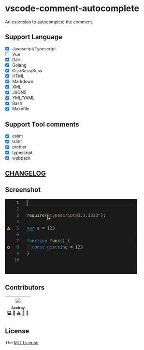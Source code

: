 # vscode-comment-autocomplete

An extension to autocomplete the comment.

## Support Language

- [x] Javascript/Typescript
- [ ] Vue
- [x] Dart
- [x] Golang
- [x] Css/Sass/Scss
- [x] HTML
- [x] Markdown
- [x] XML
- [x] JSON5
- [x] YML/YAML
- [x] Bash
- [x] Makefile

## Support Tool comments

- [x] eslint
- [x] tslint
- [x] prettier
- [x] typescript
- [x] webpack

## [CHANGELOG](https://github.com/axetroy/vscode-comment-autocomplete/blob/master/CHANGELOG.md)

## Screenshot

![ts](https://github.com/axetroy/vscode-comment-autocomplete/raw/master/screenshot.gif)

## Contributors

<!-- ALL-CONTRIBUTORS-LIST:START - Do not remove or modify this section -->

| [<img src="https://avatars1.githubusercontent.com/u/9758711?v=3" width="100px;"/><br /><sub>Axetroy</sub>](http://axetroy.github.io)<br />[💻](https://github.com/axetroy/vscode-comment-autocomplete/commits?author=axetroy) 🔌 [⚠️](https://github.com/axetroy/vscode-comment-autocomplete/commits?author=axetroy) [🐛](https://github.com/axetroy/vscode-comment-autocomplete/issues?q=author%3Aaxetroy) 🎨 |
| :------------------------------------------------------------------------------------------------------------------------------------------------------------------------------------------------------------------------------------------------------------------------------------------------------------------------------------------------------------------------------------------------------------------------------: |


<!-- ALL-CONTRIBUTORS-LIST:END -->

## License

The [MIT License](https://github.com/axetroy/vscode-comment-autocomplete/blob/master/LICENSE)
